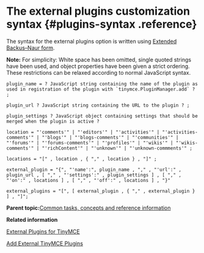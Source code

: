# The external plugins customization syntax {#plugins-syntax .reference}

The syntax for the external plugins option is written using [Extended Backus–Naur form](https://en.wikipedia.org/wiki/Extended_Backus%E2%80%93Naur_form).

**Note:** For simplicity: White space has been omitted, single quoted strings have been used, and object properties have been given a strict ordering. These restrictions can be relaxed according to normal JavaScript syntax.

```
plugin_name = ? JavaScript string containing the name of the plugin as used in registration of the plugin with `tinymce.PluginManager.add` ? ;

plugin_url ? JavaScript string containing the URL to the plugin ? ;

plugin_settings ? JavaScript object containing settings that should be merged when the plugin is active ?

location = "'comments'" | "'editors'" | "'activities'" | "'activities-comments'" | "'blogs'" | "'blogs-comments'" | "'communities'" | "'forums'" | "'forums-comments'" | "'profiles'" | "'wikis'" | "'wikis-comments'" | "'richContent'" | "'unknown'" | "'unknown-commments'" ;

locations = "[" , location , { "," , location } , "]" ;

external_plugin = "{", "'name':", plugin_name , "," , "'url':" , plugin_url , [ "," , "'settings':" , plugin_settings ] , [ "," , "'on':" , locations ] , [ "," , "'off':" , locations ] , "}"

external_plugins = "[", [ external_plugin , { "," , external_plugin } ] , "]";
```

**Parent topic:**[Common tasks, concepts and reference information](r_appendix.md)

**Related information**  


[External Plugins for TinyMCE](c_external-plugins.md)

[Add External TinyMCE Plugins](t_configure_13-add-external-tinymce-plugins-2.md)

